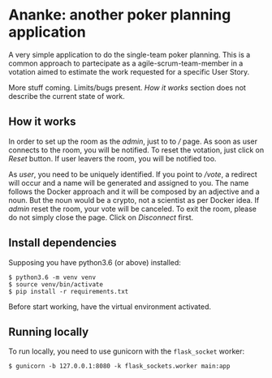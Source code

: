 # Ananke: another poker planning application

A very simple application to do the single-team poker planning.
This is a common approach to partecipate as a agile-scrum-team-member in a votation aimed to estimate the work requested for a specific User Story.

More stuff coming. Limits/bugs present. *How it works* section does not describe the current state of work.

## How it works

In order to set up the room as the *admin*, just to to */* page.
As soon as user connects to the room, you will be notified.
To reset the votation, just click on *Reset* button.
If user leavers the room, you will be notified too.

As *user*, you need to be uniquely identified.
If you point to */vote*, a redirect will occur and a name will be generated and assigned to you.
The name follows the Docker approach and it will be composed by an adjective and a noun. But the noun would be a crypto, not a scientist as per Docker idea.
If *admin* reset the room, your vote will be canceled.
To exit the room, please do not simply close the page. Click on *Disconnect* first.

## Install dependencies


Supposing you have python3.6 (or above) installed:
    
    $ python3.6 -m venv venv
    $ source venv/bin/activate
    $ pip install -r requirements.txt

Before start working, have the virtual environment activated.


## Running locally


To run locally, you need to use gunicorn with the ``flask_socket`` worker:

    $ gunicorn -b 127.0.0.1:8080 -k flask_sockets.worker main:app
